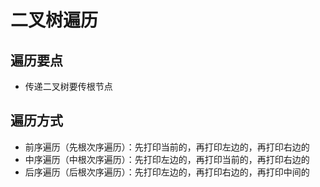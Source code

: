 # 二叉树遍历

## 遍历要点

+ 传递二叉树要传根节点

## 遍历方式

+ 前序遍历（先根次序遍历）：先打印当前的，再打印左边的，再打印右边的
+ 中序遍历（中根次序遍历）：先打印左边的，再打印当前的，再打印右边的
+ 后序遍历（后根次序遍历）：先打印左边的，再打印右边的，再打印中间的
